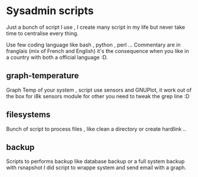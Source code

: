 # Sysadmin scripts

Just a bunch of script I use , I create many script in my life but never take
time to centralise every thing.

Use few coding language like bash , python , perl ... 
Commentary are in franglais (mix of French and English) it's the consequence
when you like in a country with both a official language :D. 

## graph-temperature

Graph Temp of your system , script use sensors and GNUPlot, it work out
of the box for i8k sensors module for other you need to tweak the grep line :D

## filesystems 

Bunch of script to process files , like clean a directory or create hardlink ..

## backup

Scripts to performs backup like database backup or a full system backup with rsnapshot
I did script to wrappe system and send email with a graph.
